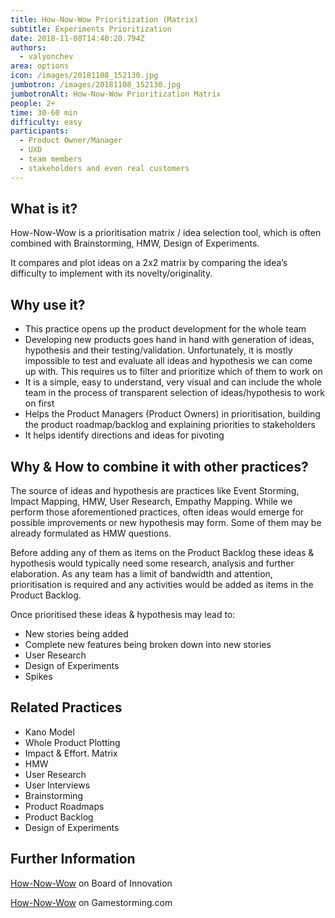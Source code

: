 ```yaml
---
title: How-Now-Wow Prioritization (Matrix)
subtitle: Experiments Prioritization
date: 2018-11-08T14:40:20.794Z
authors:
  - valyonchev
area: options
icon: /images/20181108_152130.jpg
jumbotron: /images/20181108_152130.jpg
jumbotronAlt: How-Now-Wow Prioritization Matrix
people: 2+
time: 30-60 min
difficulty: easy
participants:
  - Product Owner/Manager
  - UXD
  - team members
  - stakeholders and even real customers
---
```

## What is it?

How-Now-Wow is a prioritisation matrix / idea selection tool, which is often combined with Brainstorming, HMW, Design of Experiments. 

It compares and plot ideas on a 2x2 matrix by comparing the idea’s difficulty to implement with its novelty/originality.  



## Why use it?

* This practice opens up the product development for the whole team
* Developing new products goes hand in hand with generation of ideas, hypothesis and their testing/validation. Unfortunately, it is mostly impossible to test and evaluate all ideas and hypothesis we can come up with. This requires us to filter and prioritize which of them to work on
* It is a simple, easy to understand, very visual and can include the whole team in the process of transparent selection of ideas/hypothesis to work on first
* Helps the Product Managers (Product Owners) in prioritisation, building the product roadmap/backlog and explaining priorities to stakeholders
* It helps identify directions and ideas for pivoting



## Why & How to combine it with other practices?

The source of ideas and hypothesis are practices like Event Storming, Impact Mapping, HMW, User Research, Empathy Mapping. While we perform those aforementioned practices, often ideas would emerge for possible improvements or new hypothesis may form. Some of them may be already formulated as HMW questions. 

Before adding any of them as items on the Product Backlog these ideas & hypothesis would typically need some research, analysis and further elaboration. As any team has a limit of bandwidth and attention, prioritisation is required and any activities would be added as items in the Product Backlog.

Once prioritised these ideas & hypothesis may lead to: 

* New stories being added
* Complete new features being broken down into new stories
* User Research
* Design of Experiments
* Spikes



## Related Practices

* Kano Model 
* Whole Product Plotting
* Impact & Effort. Matrix
* HMW
* User Research
* User Interviews
* Brainstorming
* Product Roadmaps 
* Product Backlog
* Design of Experiments 



## Further Information

[How-Now-Wow](https://www.boardofinnovation.com/tools/awesome-idea-selector/) on Board of Innovation

[How-Now-Wow](https://gamestorming.com/how-now-wow-matrix/) on Gamestorming.com
